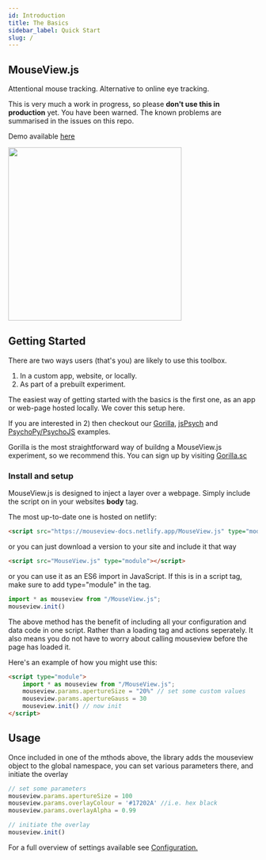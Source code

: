 ```yaml
---
id: Introduction
title: The Basics
sidebar_label: Quick Start
slug: /
---
```


## MouseView.js
Attentional mouse tracking. Alternative to online eye tracking.

This is very much a work in progress, so please **don't use this in production** yet. You have been warned. The known problems are summarised in the issues on this repo.

Demo available [here](https://mouseview-docs.netlify.app/demo.html)

<img src="https://github.com/u01ai11/MouseView.js/raw/master/resources/mouseview_demo.gif" width="350"/>


## Getting Started

There are two ways users (that's you) are likely to use this toolbox. 
1) In a custom app, website, or locally. 
2) As part of a prebuilt experiment. 

The easiest way of getting started with the basics is the first one, as an app or web-page hosted locally. We cover this setup here. 

If you are interested in 2) then checkout our [Gorilla](/docs/Gorilla), [jsPsych](/docs/jsPsych) and [PsychoPy/PsychoJS](/docs/PsychoJS-PsychoPy) examples. 

Gorilla is the most straightforward way of buildng a MouseView.js experiment, so we recommend this. You can sign up by visiting [Gorilla.sc](https://www.gorilla.sc/?utm_medium=referral&utm_source=MouseView.js)

### Install and setup
MouseView.js is designed to inject a layer over a webpage. Simply include the script on in your websites **body** tag.
 
The most up-to-date one is hosted on netlify:
```HTML
<script src="https://mouseview-docs.netlify.app/MouseView.js" type="module"></script>
```
or you can just download a version to your site and include it that way
```HTML
<script src="MouseView.js" type="module"></script>
```

or you can use it as an ES6 import in JavaScript. If this is in a script tag, make sure to add type="module" in the tag.

```jsx
import * as mouseview from "/MouseView.js";
mouseview.init()
```

The above method has the benefit of including all your configuration and data code in one script. Rather than a loading tag and actions seperately. It also means you do not have to worry about calling mouseview before the page has loaded it. 

Here's an example of how you might use this: 
```HTML
<script type="module">
    import * as mouseview from "/MouseView.js";
    mouseview.params.apertureSize = "20%" // set some custom values
    mouseview.params.apertureGauss = 30
    mouseview.init() // now init
</script>
```

## Usage
Once included in one of the mthods above, the library adds the mouseview object to the global namespace, you can set various parameters there, and initiate the overlay
```jsx
// set some parameters
mouseview.params.apertureSize = 100
mouseview.params.overlayColour = '#17202A' //i.e. hex black
mouseview.params.overlayAlpha = 0.99

// initiate the overlay 
mouseview.init()
```
For a full overview of settings available see [Configuration.](Configuration.md)

